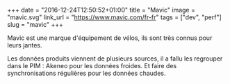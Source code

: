 +++
date = "2016-12-24T12:50:52+01:00"
title = "Mavic"
image = "mavic.svg"
link_url = "https://www.mavic.com/fr-fr"
tags = ["dev", "perf"]
slug = "mavic"
+++

Mavic est une marque d'équipement de vélos, ils sont très connus pour leurs jantes.

Les données produits viennent de plusieurs sources, il a fallu les regrouper dans le PIM : Akeneo
pour les données froides. Et faire des synchronisations régulières pour les données chaudes.